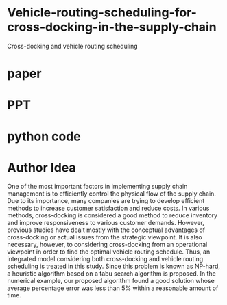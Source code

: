 # Vehicle-routing-scheduling-for-cross-docking-in-the-supply-chain
Cross-docking and vehicle routing scheduling
# paper
# PPT
# python code
# Author Idea
One of the most important factors in implementing supply chain management is to efficiently control the physical flow of the supply chain. Due to its importance, many companies are trying to develop efficient methods to increase customer satisfaction and reduce costs. In various methods, cross-docking is considered a good method to reduce inventory and improve responsiveness to various customer demands. However, previous studies have dealt mostly with the conceptual advantages of cross-docking or actual issues from the strategic viewpoint. It is also necessary, however, to considering cross-docking from an operational viewpoint in order to find the optimal vehicle routing schedule. Thus, an integrated model considering both cross-docking and vehicle routing scheduling is treated in this study. Since this problem is known as NP-hard, a heuristic algorithm based on a tabu search algorithm is proposed. In the numerical example, our proposed algorithm found a good solution whose average percentage error was less than 5% within a reasonable amount of time.

